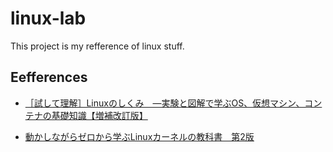 # linux-lab

This project is my refference of linux stuff.

## Eefferences

- [［試して理解］Linuxのしくみ　―実験と図解で学ぶOS、仮想マシン、コンテナの基礎知識【増補改訂版】](https://www.amazon.co.jp/dp/B0BG8J5QJ1)

- [動かしながらゼロから学ぶLinuxカーネルの教科書　第2版](https://www.amazon.co.jp/gp/product/B0D54NGWD4)
